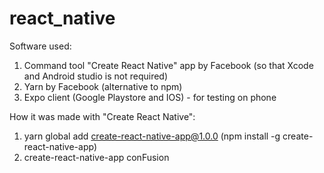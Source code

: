 # react_native
Software used:
1. Command tool "Create React Native" app by Facebook (so that Xcode and Android studio is not required)
2. Yarn by Facebook (alternative to npm)
3. Expo client (Google Playstore and IOS) - for testing on phone

How it was made with "Create React Native":
1) yarn global add create-react-native-app@1.0.0 (npm install -g create-react-native-app)
2) create-react-native-app conFusion
